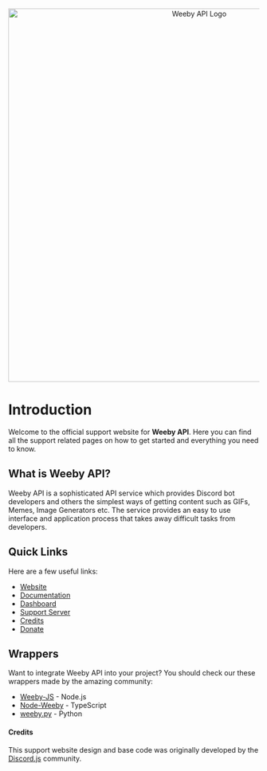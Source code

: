 <div align="center">
  <br />
  <p>
    <a href="https://weebyapi.xyz/"><img src="https://cdn.weebyapi.xyz/img/static/WeebyAPISupportLogo.png" width="750" alt="Weeby API Logo" /></a>
  </p>
</div>

# Introduction

Welcome to the official support website for **Weeby API**. Here you can find all the support related pages on how to get started and everything you need to know.

## What is Weeby API?

Weeby API is a sophisticated API service which provides Discord bot developers and others the simplest ways of getting content such as GIFs, Memes, Image Generators etc. The service provides an easy to use interface and application process that takes away difficult tasks from developers.


## Quick Links
Here are a few useful links:

* [Website](https://weebyapi.xyz/)
* [Documentation](https://weebyapi.xyz/api/docs/)
* [Dashboard](https://weebyapi.xyz/login/)
* [Support Server](https://discord.gg/cmUFubKUtu)
* [Credits](https://weebyapi.xyz/credits/)
* [Donate](https://weebyapi.xyz/donate/)

## Wrappers
Want to integrate Weeby API into your project? You should check our these wrappers made by the amazing community:

* [Weeby-JS](https://js.weebyapi.xyz/) - Node.js
* [Node-Weeby](https://github.com/redleague/node-weeby) - TypeScript
* [weeby.py](https://github.com/asheeeshh/weeby.py) - Python

#### Credits
This support website design and base code was originally developed by the [Discord.js](https://github.com/discordjs/guide) community.